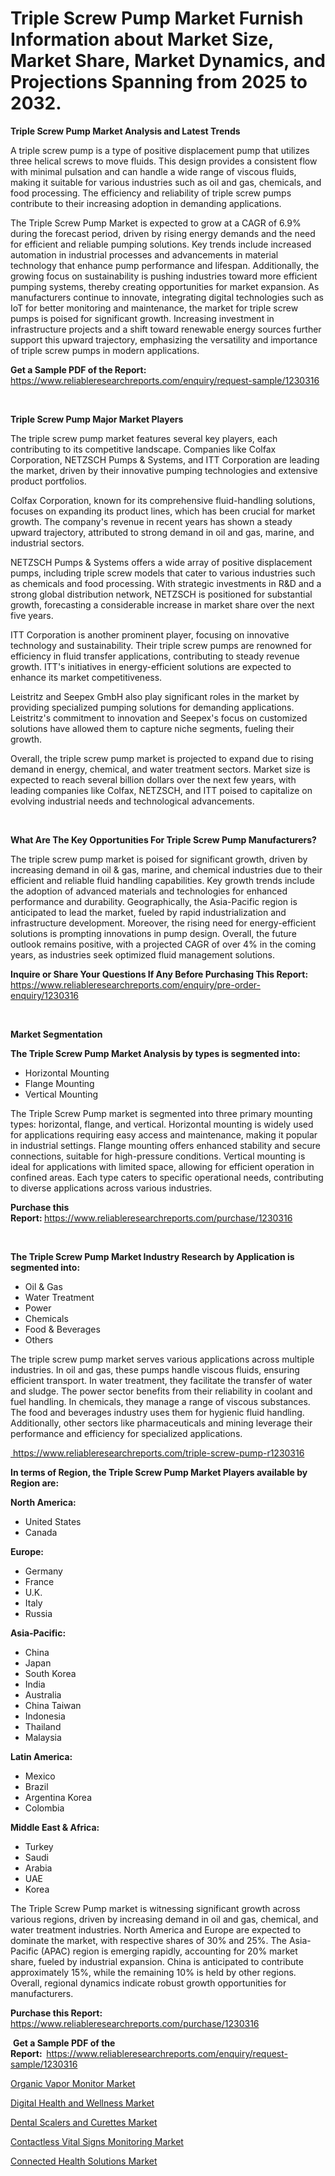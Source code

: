 <p><h1>Triple Screw Pump Market Furnish Information about Market Size, Market Share, Market Dynamics, and Projections Spanning from 2025 to 2032.</h1></p><p><strong>Triple Screw Pump Market Analysis and Latest Trends</strong></p>
<p><p>A triple screw pump is a type of positive displacement pump that utilizes three helical screws to move fluids. This design provides a consistent flow with minimal pulsation and can handle a wide range of viscous fluids, making it suitable for various industries such as oil and gas, chemicals, and food processing. The efficiency and reliability of triple screw pumps contribute to their increasing adoption in demanding applications.</p><p>The Triple Screw Pump Market is expected to grow at a CAGR of 6.9% during the forecast period, driven by rising energy demands and the need for efficient and reliable pumping solutions. Key trends include increased automation in industrial processes and advancements in material technology that enhance pump performance and lifespan. Additionally, the growing focus on sustainability is pushing industries toward more efficient pumping systems, thereby creating opportunities for market expansion. As manufacturers continue to innovate, integrating digital technologies such as IoT for better monitoring and maintenance, the market for triple screw pumps is poised for significant growth. Increasing investment in infrastructure projects and a shift toward renewable energy sources further support this upward trajectory, emphasizing the versatility and importance of triple screw pumps in modern applications.</p></p>
<p><strong>Get a Sample PDF of the Report:&nbsp;</strong> <a href="https://www.reliableresearchreports.com/enquiry/request-sample/1230316?utm_campaign=3278&utm_medium=2&utm_source=Github&utm_content=ia&utm_term=09042025&utm_id=triple-screw-pump">https://www.reliableresearchreports.com/enquiry/request-sample/1230316</a></p>
<p>&nbsp;</p>
<p><strong>Triple Screw Pump Major Market Players</strong></p>
<p><p>The triple screw pump market features several key players, each contributing to its competitive landscape. Companies like Colfax Corporation, NETZSCH Pumps & Systems, and ITT Corporation are leading the market, driven by their innovative pumping technologies and extensive product portfolios.</p><p>Colfax Corporation, known for its comprehensive fluid-handling solutions, focuses on expanding its product lines, which has been crucial for market growth. The company's revenue in recent years has shown a steady upward trajectory, attributed to strong demand in oil and gas, marine, and industrial sectors.</p><p>NETZSCH Pumps & Systems offers a wide array of positive displacement pumps, including triple screw models that cater to various industries such as chemicals and food processing. With strategic investments in R&D and a strong global distribution network, NETZSCH is positioned for substantial growth, forecasting a considerable increase in market share over the next five years.</p><p>ITT Corporation is another prominent player, focusing on innovative technology and sustainability. Their triple screw pumps are renowned for efficiency in fluid transfer applications, contributing to steady revenue growth. ITT's initiatives in energy-efficient solutions are expected to enhance its market competitiveness.</p><p>Leistritz and Seepex GmbH also play significant roles in the market by providing specialized pumping solutions for demanding applications. Leistritz's commitment to innovation and Seepex's focus on customized solutions have allowed them to capture niche segments, fueling their growth.</p><p>Overall, the triple screw pump market is projected to expand due to rising demand in energy, chemical, and water treatment sectors. Market size is expected to reach several billion dollars over the next few years, with leading companies like Colfax, NETZSCH, and ITT poised to capitalize on evolving industrial needs and technological advancements.</p></p>
<p>&nbsp;</p>
<p><strong>What Are The Key Opportunities For Triple Screw Pump Manufacturers?</strong></p>
<p><p>The triple screw pump market is poised for significant growth, driven by increasing demand in oil & gas, marine, and chemical industries due to their efficient and reliable fluid handling capabilities. Key growth trends include the adoption of advanced materials and technologies for enhanced performance and durability. Geographically, the Asia-Pacific region is anticipated to lead the market, fueled by rapid industrialization and infrastructure development. Moreover, the rising need for energy-efficient solutions is prompting innovations in pump design. Overall, the future outlook remains positive, with a projected CAGR of over 4% in the coming years, as industries seek optimized fluid management solutions.</p></p>
<p><strong>Inquire or Share Your Questions If Any Before Purchasing This Report:</strong> <a href="https://www.reliableresearchreports.com/enquiry/pre-order-enquiry/1230316?utm_campaign=3278&utm_medium=2&utm_source=Github&utm_content=ia&utm_term=09042025&utm_id=triple-screw-pump">https://www.reliableresearchreports.com/enquiry/pre-order-enquiry/1230316</a></p>
<p>&nbsp;</p>
<p><strong>Market Segmentation</strong></p>
<p><strong>The Triple Screw Pump Market Analysis by types is segmented into:</strong></p>
<p><ul><li>Horizontal Mounting</li><li>Flange Mounting</li><li>Vertical Mounting</li></ul></p>
<p><p>The Triple Screw Pump market is segmented into three primary mounting types: horizontal, flange, and vertical. Horizontal mounting is widely used for applications requiring easy access and maintenance, making it popular in industrial settings. Flange mounting offers enhanced stability and secure connections, suitable for high-pressure conditions. Vertical mounting is ideal for applications with limited space, allowing for efficient operation in confined areas. Each type caters to specific operational needs, contributing to diverse applications across various industries.</p></p>
<p><strong>Purchase this Report:&nbsp;</strong><a href="https://www.reliableresearchreports.com/purchase/1230316?utm_campaign=3278&utm_medium=2&utm_source=Github&utm_content=ia&utm_term=09042025&utm_id=triple-screw-pump">https://www.reliableresearchreports.com/purchase/1230316</a></p>
<p>&nbsp;</p>
<p><strong>The Triple Screw Pump Market Industry Research by Application is segmented into:</strong></p>
<p><ul><li>Oil & Gas</li><li>Water Treatment</li><li>Power</li><li>Chemicals</li><li>Food & Beverages</li><li>Others</li></ul></p>
<p><p>The triple screw pump market serves various applications across multiple industries. In oil and gas, these pumps handle viscous fluids, ensuring efficient transport. In water treatment, they facilitate the transfer of water and sludge. The power sector benefits from their reliability in coolant and fuel handling. In chemicals, they manage a range of viscous substances. The food and beverages industry uses them for hygienic fluid handling. Additionally, other sectors like pharmaceuticals and mining leverage their performance and efficiency for specialized applications.</p></p>
<p><a href="https://www.reliableresearchreports.com/triple-screw-pump-r1230316?utm_campaign=3278&utm_medium=2&utm_source=Github&utm_content=ia&utm_term=09042025&utm_id=triple-screw-pump">&nbsp;https://www.reliableresearchreports.com/triple-screw-pump-r1230316</a></p>
<p><strong>In terms of Region, the Triple Screw Pump Market Players available by Region are:</strong></p>
<p>
    <p> <strong> North America: </strong>
        <ul>
            <li>United States</li>
            <li>Canada</li>
        </ul>
        </p> 
    <p> <strong> Europe: </strong>
        <ul>
            <li>Germany</li>
            <li>France</li>
            <li>U.K.</li>
            <li>Italy</li>
            <li>Russia</li>
        </ul>
        </p> 
    <p> <strong> Asia-Pacific: </strong>
        <ul>
            <li>China</li>
            <li>Japan</li>
            <li>South Korea</li>
            <li>India</li>
            <li>Australia</li>
            <li>China Taiwan</li>
            <li>Indonesia</li>
            <li>Thailand</li>
            <li>Malaysia</li>
        </ul>
        </p> 
    <p> <strong> Latin America: </strong>
        <ul>
            <li>Mexico</li>
            <li>Brazil</li>
            <li>Argentina Korea</li>
            <li>Colombia</li>
        </ul>
        </p> 
    <p> <strong> Middle East & Africa: </strong>
        <ul>
            <li>Turkey</li>
            <li>Saudi</li>
            <li>Arabia</li>
            <li>UAE</li>
            <li>Korea</li>
        </ul>
    </p>
    </p>
<p><p>The Triple Screw Pump market is witnessing significant growth across various regions, driven by increasing demand in oil and gas, chemical, and water treatment industries. North America and Europe are expected to dominate the market, with respective shares of 30% and 25%. The Asia-Pacific (APAC) region is emerging rapidly, accounting for 20% market share, fueled by industrial expansion. China is anticipated to contribute approximately 15%, while the remaining 10% is held by other regions. Overall, regional dynamics indicate robust growth opportunities for manufacturers.</p></p>
<p><strong>Purchase this Report: </strong><a href="https://www.reliableresearchreports.com/purchase/1230316?utm_campaign=3278&utm_medium=2&utm_source=Github&utm_content=ia&utm_term=09042025&utm_id=triple-screw-pump">https://www.reliableresearchreports.com/purchase/1230316</a></p>
<p>&nbsp;<strong>Get a Sample PDF of the Report:&nbsp;&nbsp;</strong><a href="https://www.reliableresearchreports.com/enquiry/request-sample/1230316?utm_campaign=3278&utm_medium=2&utm_source=Github&utm_content=ia&utm_term=09042025&utm_id=triple-screw-pump">https://www.reliableresearchreports.com/enquiry/request-sample/1230316</a></p>
<p><strong></strong></p>
<p><p><a href="https://www.linkedin.com/pulse/current-evaluation-future-outlook-organic-vapor-monitor-l17ie?utm_campaign=3278&utm_medium=2&utm_source=Github&utm_content=ia&utm_term=09042025&utm_id=triple-screw-pump">Organic Vapor Monitor Market</a></p><p><a href="https://www.linkedin.com/pulse/overview-digital-health-wellnessmarket-industryshowing-lfpec?utm_campaign=3278&utm_medium=2&utm_source=Github&utm_content=ia&utm_term=09042025&utm_id=triple-screw-pump">Digital Health and Wellness Market</a></p><p><a href="https://www.linkedin.com/pulse/study-forecastingthe-globaldental-scalers-curettes-o515e?utm_campaign=3278&utm_medium=2&utm_source=Github&utm_content=ia&utm_term=09042025&utm_id=triple-screw-pump">Dental Scalers and Curettes Market</a></p><p><a href="https://www.linkedin.com/pulse/contactless-vital-signs-monitoring-market-soar-62-cagr-jmtee?utm_campaign=3278&utm_medium=2&utm_source=Github&utm_content=ia&utm_term=09042025&utm_id=triple-screw-pump">Contactless Vital Signs Monitoring Market</a></p><p><a href="https://www.linkedin.com/pulse/connected-health-solutions-market-trends-projected-cagr-qbmvc?utm_campaign=3278&utm_medium=2&utm_source=Github&utm_content=ia&utm_term=09042025&utm_id=triple-screw-pump">Connected Health Solutions Market</a></p></p>